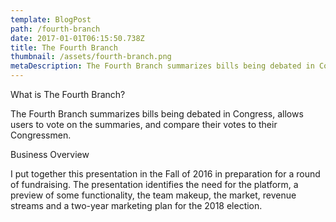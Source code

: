 ```yaml
---
template: BlogPost
path: /fourth-branch
date: 2017-01-01T06:15:50.738Z
title: The Fourth Branch
thumbnail: /assets/fourth-branch.png
metaDescription: The Fourth Branch summarizes bills being debated in Congress and allows users to vote on the summaries. After the users vote they can compare their votes to their Congressmen to see how often they are accurately represented.
---
```


What is The Fourth Branch?

The Fourth Branch summarizes bills being debated in Congress, allows users to vote on the summaries, and compare their votes to their Congressmen.

Business Overview

I put together this presentation in the Fall of 2016 in preparation for a round of fundraising. The presentation identifies the need for the platform, a preview of some functionality, the team makeup, the market, revenue streams and a two-year marketing plan for the 2018 election.
